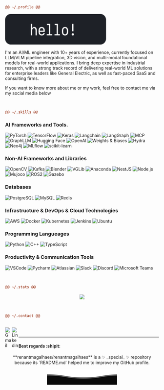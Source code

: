 ```diff
@@ ~/.profile @@
```
<img height="100px" src="./svg/hello.svg"> 

I'm an AI/ML engineer with 10+ years of experience, currently focused on LLM/VLM pipeline integration, 3D vision, and multi-modal foundational models for real-world applications. I bring deep expertise in industrial research, with a strong track record of delivering real-world ML solutions for enterprise leaders like General Electric, as well as fast-paced SaaS and consulting firms.

If you want to know more about me or my work, feel free to contact me via my social media below
<!--
or [access my website.](https://future-link)
-->

<br />

```diff
@@ ~/.skills @@
```

### AI Frameworks and Tools.

<p>
  <img alt="PyTorch" src="https://img.shields.io/badge/-PyTorch-EE4C2C?style=flat&logo=pytorch&logoColor=white" />
  <img alt="TensorFlow" src="https://img.shields.io/badge/-TensorFlow-FF6F00?style=flat&logo=tensorflow&logoColor=white" />
  <img alt="Keras" src="https://img.shields.io/badge/-Keras-D00000?style=flat&logo=keras&logoColor=white" />
  <img alt="Langchain" src="https://img.shields.io/badge/-Langchain-F6AA1C?style=flat&logo=langchain&logoColor=white" />
  <img alt="LangGraph" src="https://img.shields.io/badge/-LangGraph-007ACC?style=flat&logo=python&logoColor=white" />
  <img alt="MCP" src="https://img.shields.io/badge/-MCP-007ACC?style=flat&logo=python&logoColor=white" />
  <img alt="GraphLLM" src="https://img.shields.io/badge/-GraphLLM-007ACC?style=flat&logo=python&logoColor=white" />
  <img alt="Hugging Face" src="https://img.shields.io/badge/-Hugging%20Face-FF6C37?style=flat&logo=huggingface&logoColor=white" />
  <img alt="OpenAI" src="https://img.shields.io/badge/-OpenAI-412991?style=flat&logo=openai&logoColor=white" />
  <img alt="Weights & Biases" src="https://img.shields.io/badge/-Wandb-FF2626?style=flat&logo=weightsandbiases&logoColor=white" />
  <img alt="Hydra" src="https://img.shields.io/badge/-Hydra-0E1C36?style=flat&logo=hydra&logoColor=white" />
  <img alt="Neo4j" src="https://img.shields.io/badge/-Neo4j-008CC1?style=flat&logo=neo4j&logoColor=white" />
  <img alt="MLflow" src="https://img.shields.io/badge/-MLflow-13B6A9?style=flat&logo=mlflow&logoColor=white" />
  <img alt="scikit-learn" src="https://img.shields.io/badge/-scikit--learn-F7931E?style=flat&logo=scikit-learn&logoColor=white" />
</p>

### Non-AI Frameworks and Libraries

<p>
  <img alt="OpenCV" src="https://img.shields.io/badge/-OpenCV-FF3D00?style=flat&logo=opencv&logoColor=white" />
  <img alt="Kafka" src="https://img.shields.io/badge/-Kafka-231F20?style=flat&logo=apachekafka&logoColor=white" />
  <img alt="Blender" src="https://img.shields.io/badge/-Blender-F5792A?style=flat&logo=blender&logoColor=white" />
  <img alt="VGLib" src="https://img.shields.io/badge/-VGLib-0096FF?style=flat&logo=vglib&logoColor=white" />
  <img alt="Anaconda" src="https://img.shields.io/badge/-Anaconda-44A833?style=flat&logo=anaconda&logoColor=white" />
  <img alt="NestJS" src="https://img.shields.io/badge/-NestJS-E0234E?style=flat&logo=nestjs&logoColor=white" />
  <img alt="Node.js" src="https://img.shields.io/badge/-Node.js-339933?style=flat&logo=node.js&logoColor=white" />
  <img alt="Mujoco" src="https://img.shields.io/badge/-Mujoco-FF6F61?style=flat&logo=mujoco&logoColor=white" />
  <img alt="ROS2" src="https://img.shields.io/badge/-ROS2-C22D40?style=flat&logo=ros&logoColor=white" />
  <img alt="Gazebo" src="https://img.shields.io/badge/-Gazebo-666666?style=flat&logo=gazebo&logoColor=white" />
</p>

### Databases
<p>
  <img alt="PostgreSQL" src="https://img.shields.io/badge/-PostgreSQL-336791?style=flat&logo=postgresql&logoColor=white" />
  <img alt="MySQL" src="https://img.shields.io/badge/-MySQL-4479A1?style=flat&logo=mysql&logoColor=white" />
  <img alt="Redis" src="https://img.shields.io/badge/-Redis-DC382D?style=flat&logo=redis&logoColor=white" />
</p>

### Infrastructure & DevOps & Cloud Technologies
<p>
  <img alt="AWS" src="https://img.shields.io/badge/-AWS-FF9900?style=flat&logo=amazonaws&logoColor=white"/>
  <img alt="Docker" src="https://img.shields.io/badge/-Docker-2496ED?style=flat&logo=docker&logoColor=white" />
  <img alt="Kubernetes" src="https://img.shields.io/badge/-Kubernetes-326CE5?style=flat&logo=kubernetes&logoColor=white" />
  <img alt="Jenkins" src="https://img.shields.io/badge/-Jenkins-557C94?style=flat&logo=jenkins&logoColor=white" />
  <img alt="Ubuntu" src="https://img.shields.io/badge/-Ubuntu-E95420?style=flat&logo=ubuntu&logoColor=white" /> 
</p>

### Programming Langueages
<p>
  <img alt="Python" src="https://img.shields.io/badge/-Python-3776AB?style=flat&logo=python&logoColor=white" />
  <img alt="C++" src="https://img.shields.io/badge/-C++-00599C?style=flat&logo=c%2B%2B&logoColor=white" />
  <img alt="TypeScript" src="https://img.shields.io/badge/-TypeScript-3178C6?style=flat&logo=typescript&logoColor=white" />
</p>

### Productivity & Communication Tools
<p>
  <img alt="VSCode" src="https://img.shields.io/badge/-VSCode-007ACC?style=flat&logo=visual-studio-code&logoColor=white" /> 
  <img alt="Pycharm" <img src="https://img.shields.io/badge/-PyCharm-5865F2?style=flat&logo=pycharm&logoColor=white" /> 
  <img alt="Atlassian" src="https://img.shields.io/badge/-Atlassian-262577?style=flat&logo=atlassian&logoColor=white" /> 
  <img alt="Slack" src="https://img.shields.io/badge/-Slack-4A154B?style=flat&logo=slack&logoColor=white" /> 
  <img alt="Discord" src="https://img.shields.io/badge/-Discord-5865F2?style=flat&logo=discord&logoColor=white" />
  <img alt="Microsoft Teams" src="https://img.shields.io/badge/-Microsoft%20Teams-6264A7?style=flat&logo=microsoftteams&logoColor=white" />
</p>

<br />

```diff
@@ ~/.stats @@
```

<p align="center">
  <a href="https://github.com/renantmagalhaes?tab=repositories">
    <img
      align="center"
      src="https://github-readme-stats.vercel.app/api?username=emedinac&show_icons=true&theme=tokyonight"
    />
  </a>
</p>
<br />

```diff
@@ ~/.contact @@
```

<br/>
<a href="mailto:edgarmedina1801@gmail.com">
  <img align="left" alt="Gmail" width="22px" src="https://upload.wikimedia.org/wikipedia/commons/7/7e/Gmail_icon_(2020).svg" />
</a>
<a href="https://www.linkedin.com/in/emedinac/">
  <img align="left" alt="Linkedin" width="22px" src="https://upload.wikimedia.org/wikipedia/commons/c/ca/LinkedIn_logo_initials.png" />
</a>
<br />

*************

#### Best regards :shipit:

<p align="center" dir="auto">
**renantmagalhaes/renantmagalhaes** is a ✨ _special_ ✨ repository because its `README.md` helped me to improve my GitHub profile.
</p>

<p align="center" dir="auto">
        <a target="_blank" rel="noopener noreferrer" href="https://raw.githubusercontent.com/emedinac/emedinac/master/svg/Bottom.svg"><img src="https://raw.githubusercontent.com/emedinac/emedinac/master/svg/Bottom.svg" alt="Github Stats" style="max-width: 100%;color:blue"></a>

</p>

<!--
Here are some ideas to get you started:

- 🔭 I’m currently working on ...
- 🌱 I’m currently learning ...
- 👯 I’m looking to collaborate on ...
- 🤔 I’m looking for help with ...
- 💬 Ask me about ...
- 📫 How to reach me: ...
- 😄 Pronouns: ...
- ⚡ Fun fact: ...
-->
